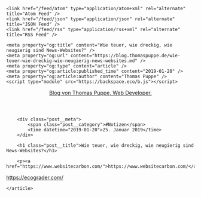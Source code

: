 <!doctype html>
<html lang="de">
<head>
    <meta charset="utf-8">
    <meta name="language" content="de">
    <title>Wie teuer, wie dreckig, wie neugierig sind News-Websites?</title>
    <meta name="description" content="Was kostet es, eine Woche lang die Nachrichten auf dem Prepaid-handy zu lesen?">
    <meta name="date" content="2019-01-20">
    <meta name="viewport" content="width=device-width, initial-scale=1">
    <link rel="stylesheet" href="/assets/styles.css"/>
    <link href="/" rel="home start" />

    <link href="/feed/atom" type="application/atom+xml" rel="alternate" title="Atom Feed" />
    <link href="/feed/json" type="application/json" rel="alternate" title="JSON Feed" />
    <link href="/feed/rss" type="application/rss+xml" rel="alternate" title="RSS Feed" />

    <meta property="og:title" content="Wie teuer, wie dreckig, wie neugierig sind News-Websites?" />
    <meta property="og:url" content="https://blog.thomaspuppe.de/wie-teuer-wie-dreckig-wie-neugierig-news-websites.md" />
    <meta property="og:type" content="article" />
    <meta property="og:article:published_time" content="2019-01-20" />
    <meta property="og:article:author" content="Thomas Puppe" />
    <script type="module" src="https://backspace.eco/b.js"></script>
</head>
<body>
    <header>
        <p><a href="https://blog.thomaspuppe.de/" rel="home start">Blog von Thomas Puppe, Web Developer.</a></p>
    </header>
    <article class="post">

        <div class="post__meta">
            <span class="post__category">#Notizen</span>
            <time datetime="2019-01-20">25. Januar 2019</time>
        </div>

        <h1 class="post__title">Wie teuer, wie dreckig, wie neugierig sind News-Websites?</h1>

        <p><a href="https://www.websitecarbon.com/">https://www.websitecarbon.com/</a>
<a href="https://ecograder.com/">https://ecograder.com/</a></p>


    </article>
</body>
</html>
